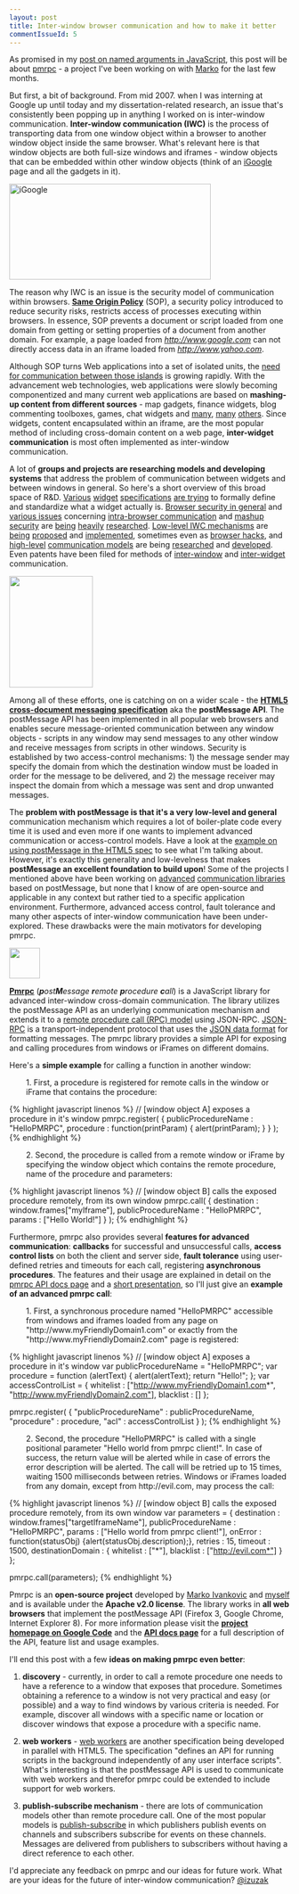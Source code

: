```yaml
---
layout: post
title: Inter-window browser communication and how to make it better
commentIssueId: 5
---
```


As promised in my <a target="_blank" href="http://ivanzuzak.info/2009/08/09/named-arguments-in-javascript.html">post on named arguments in JavaScript</a>, this post will be about <a href="http://code.google.com/p/pmrpc">pmrpc</a> - a project I've been working on with <a target="_blank" href="http://mivankovic.blogspot.com/">Marko</a> for the last few months.

But first, a bit of background. From mid 2007. when I was interning at Google up until today and my dissertation-related research, an issue that's consistently been popping up in anything I worked on is inter-window communication. <strong>Inter-window communication (IWC)</strong> is the process of transporting data from one window object within a browser to another window object inside the same browser. What's relevant here is that window objects are both full-size windows and iframes - window objects that can be embedded within other window objects (think of an <a target="_blank" href="http://www.igoogle.com">iGoogle</a> page and all the gadgets in it).

<img src="http://images.trustedreviews.com/images/article/inline/4513-igoogle.jpg" title="iGoogle" class="aligncenter" width="362" height="172">

The reason why IWC is an issue is the security model of communication within browsers. <strong><a target="_blank" href="http://en.wikipedia.org/wiki/Same_origin_policy">Same Origin Policy</a></strong> (SOP), a security policy introduced to reduce security risks, restricts access of processes executing within browsers. In essence, SOP prevents a document or script loaded from one domain from getting or setting properties of a document from another domain. For example, a page loaded from <em>http://www.google.com</em> can not directly access data in an iframe loaded from <em>http://www.yahoo.com</em>.

Although SOP turns Web applications into a set of isolated units, the <a target="_blank" href="http://groups.google.com/group/talk-about-widgets/web/use-cases-for-iwc">need for communication between those islands</a> is growing rapidly. With the advancement web technologies, web applications were slowly becoming componentized and many current web applications are based on <strong>mashing-up content from different sources</strong> - map gadgets, finance widgets, blog commenting toolboxes, games, chat widgets and <a target="_blank" href="http://www.google.com/ig/directory">many</a>, <a target="_blank" href="http://www.facebook.com/apps/directory.php">many</a> <a target="_blank" href="http://www.widgetbox.com/tag_cloud.jsp">others</a>. Since widgets, content encapsulated within an iframe, are the most popular method of including cross-domain content on a web page, <strong>inter-widget communication</strong> is most often implemented as inter-window communication.

A lot of <strong>groups and projects are researching models and developing systems</strong> that address the problem of communication between widgets and between windows in general. So here's a short overview of this broad space of R&amp;D. <a target="_blank" href="http://www.opensocial.org/Technical-Resources/opensocial-spec-v09/Gadgets-API-Specification.html">Various</a> <a target="_blank" href="http://www.w3.org/TR/widgets/">widget</a> <a target="_blank" href="http://www.openajax.org/member/wiki/OpenAjax_Metadata_1.0_Specification_Widget_Overview">specifications</a> <a target="_blank" href="http://dev.opera.com/articles/view/opera-widgets-specification-1-0-third-ed-2/">are trying</a> to formally define and standardize what a widget actually is. <a target="_blank" href="http://code.google.com/p/browsersec/w/list">Browser security in general</a> and <a target="_blank" href="http://w2spconf.com/2007/papers/paper-170-z_6423.pdf">various issues</a> concerning <a target="_blank" href="http://seclab.stanford.edu/websec/frames/post-message.pdf">intra-browser communication</a> and <a target="_blank" href="http://domino.research.ibm.com/library/cyberdig.nsf/papers/0EE2D79F8BE461CE8525731B0009404D/$File/RT0742.pdf">mashup security</a> are <a target="_blank" href="http://www.adambarth.com/papers/2009/barth-weinberger-song.pdf">being</a> <a target="_blank" href="http://www.adambarth.com/papers/2009/barth-jackson-li.pdf">heavily</a> <a target="_blank" href="http://www.adambarth.com/papers/2009/reis-barth-pizano.pdf">researched</a>. <a target="_blank" href="http://www.cs.rutgers.edu/~vinodg/papers/acsac2008b/acsac2008b.pdf">Low-level IWC mechanisms</a> are <a target="_blank" href="http://json.org/module.html">being</a> <a target="_blank" href="http://dev.w3.org/html5/spec/Overview.html#crossDocumentMessages">proposed</a> and <a target="_blank" href="http://code.google.com/p/xssinterface/">implemented</a>, sometimes even as <a target="_blank" href="http://tagneto.blogspot.com/2006/06/cross-domain-frame-communication-with.html">browser hacks</a>, and <a target="_blank" href="http://www.openajax.org/member/wiki/OpenAjax_Hub_1.1_Specification_Publish_Subscribe_Overview">high-level</a> <a target="_blank" href="http://www.cs.rutgers.edu/~vinodg/papers/acsac2008b/acsac2008b.pdf">communication models</a> are being <a target="_blank" href="http://www2009.eprints.org/138/">researched</a> and <a target="_blank" href="http://svn.apache.org/repos/asf/incubator/shindig/trunk/features/src/main/javascript/features/rpc/">developed</a>. Even patents have been filed for methods of <a target="_blank" href="http://www.faqs.org/patents/app/20080295024">inter-window</a> and <a target="_blank" href="http://www.wipo.int/pctdb/en/wo.jsp?WO=2009036093">inter-widget</a> communication.

<img class="aligncenter" title="HTML5 logo" src="http://www.newsgeek.co.il/wp-content/uploads/2009/06/html5-logo.jpg" alt="" width="150" height="200" />

Among all of these efforts, one is catching on on a wider scale - the <strong><a target="_blank" href="http://dev.w3.org/html5/spec/Overview.html#crossDocumentMessages">HTML5 cross-document messaging specification</a></strong> aka the <strong>postMessage API</strong>.  The postMessage API has been implemented in all popular web browsers and enables secure message-oriented communication between any window objects - scripts in any window may send messages to any other window and receive messages from scripts in other windows. Security is established by two access-control mechanisms: 1) the message sender may specify the domain from which the destination window must be loaded in order for the message to be delivered, and 2) the message receiver may inspect the domain from which a message was sent and drop unwanted messages.

The <strong>problem with postMessage is that it's a very low-level and general</strong> communication mechanism which requires a lot of boiler-plate code every time it is used and even more if one wants to implement advanced communication or access-control models. Have a look at the <a target="_blank" href="http://www.whatwg.org/specs/web-apps/current-work/multipage/comms.html#introduction-5">example on using postMessage in the HTML5 spec</a> to see what I'm talking about. However, it's exactly this generality and low-levelness that makes <strong>postMessage an excellent foundation to build upon</strong>! Some of the projects I mentioned above have been working on <a target="_blank" href="http://svn.apache.org/repos/asf/incubator/shindig/trunk/features/src/main/javascript/features/rpc/">advanced</a> <a target="_blank" href="http://svn.apache.org/repos/asf/incubator/shindig/trunk/features/src/main/javascript/features/pubsub/">communication libraries</a> based on postMessage, but none that I know of are open-source and applicable in any context but rather tied to a specific application environment. Furthermore, advanced access control, fault tolerance and many other aspects of inter-window communication have been under-explored. These drawbacks were the main motivators for developing pmrpc.

<img class="aligncenter" title="pmrpc logo" src="http://code.google.com/p/pmrpc/logo?logo_id=1248529567" alt="" width="55" height="55" />

<strong><a target="_blank" href="http://code.google.com/p/pmrpc">Pmrpc</a></strong> (<em><strong>p</strong>ost<strong>M</strong>essage <strong>r</strong>emote <strong>p</strong>rocedure <strong>c</strong>all</em>) is a JavaScript library for advanced inter-window cross-domain communication. The library utilizes the postMessage API as an underlying communication mechanism and extends it to a <a target="_blank" href="http://en.wikipedia.org/wiki/Remote_procedure_call">remote procedure call (RPC) model</a> using JSON-RPC. <a target="_blank" href="http://groups.google.com/group/json-rpc/web/json-rpc-1-2-proposal">JSON-RPC</a> is a transport-independent protocol that uses the <a target="_blank" href="http://www.json.org">JSON data format</a> for formatting messages. The pmrpc library provides a simple API for exposing and calling procedures from windows or iFrames on different domains.

Here's a <strong>simple example</strong> for calling a function in another window:
<p style="padding-left:30px;">1. First, a procedure is registered for remote calls in the window or iFrame that contains the procedure:</p>

{% highlight javascript linenos %}
// [window object A] exposes a procedure in it's window
pmrpc.register( {
  publicProcedureName : "HelloPMRPC",
  procedure : function(printParam) { alert(printParam); } } );
{% endhighlight %}
 
<p style="padding-left:30px;">2. Second, the procedure is called from a remote window or iFrame by specifying the window object which contains the remote procedure, name of the procedure and parameters:</p>

{% highlight javascript linenos %}
// [window object B] calls the exposed procedure remotely, from its own window
pmrpc.call( {
  destination : window.frames["myIframe"],
  publicProcedureName : "HelloPMRPC",
  params : ["Hello World!"] } );
{% endhighlight %}
 
Furthermore, pmrpc also provides several <strong>features for advanced communication</strong>: <strong>callbacks</strong> for successful and unsuccessful calls, <strong>access control lists</strong> on both the client and server side, <strong>fault tolerance</strong> using user-defined retries and timeouts for each call, registering <strong> asynchronous procedures</strong>. The features and their usage are explained in detail on the <a target="_blank" href="http://code.google.com/p/pmrpc/wiki/PmrpcApiDocs">pmrpc API docs page</a> and a <a target="_blank" href="http://docs.google.com/present/view?id=dctznkrh_677n8758gf8">short presentation</a>, so I'll just give an <strong>example of an advanced pmrpc call</strong>:
 
<p style="padding-left:30px;">1. First, a synchronous procedure named "HelloPMRPC" accessible from windows and iframes loaded from any page on "http://www.myFriendlyDomain1.com" or exactly from the "http://www.myFriendlyDomain2.com" page is registered:</p>

{% highlight javascript linenos %}
// [window object A] exposes a procedure in it's window
var publicProcedureName = "HelloPMRPC";
var procedure = function (alertText) { alert(alertText); return "Hello!"; };
var accessControlList = {
  whitelist : ["http://www.myFriendlyDomain1.com*", "http://www.myFriendlyDomain2.com"],
  blacklist : []
};

pmrpc.register( {
  "publicProcedureName" : publicProcedureName,
  "procedure" : procedure,
  "acl" : accessControlList
} );
{% endhighlight %}
 
<p style="padding-left:30px;">2. Second, the procedure "HelloPMRPC" is called with a single positional parameter "Hello world from pmrpc client!". In case of success, the return value will be alerted while in case of errors the error description will be alerted. The call will be retried up to 15 times, waiting 1500 milliseconds between retries. Windows or iFrames loaded from any domain, except from http://evil.com, may process the call:</p>

{% highlight javascript linenos %}
// [window object B] calls the exposed procedure remotely, from its own window
var parameters = {
  destination : window.frames["targetIframeName"],
  publicProcedureName : "HelloPMRPC",
  params : ["Hello world from pmrpc client!"],
  onError : function(statusObj) {alert(statusObj.description);},
  retries : 15,
  timeout : 1500,
  destinationDomain :  {  whitelist : ["*"],  blacklist : ["http://evil.com*"] }
};

pmrpc.call(parameters);
{% endhighlight %}
 
Pmrpc is an <strong>open-source project</strong> developed by <a target="_blank" href="http://mivankovic.blogspot.com/2009/10/pmrpc.html">Marko Ivankovic</a> and <a target="_blank" href="http://www.google.com/profiles/izuzak">myself</a> and is available under the <strong>Apache v2.0 license</strong>. The library works in <strong>all web browsers</strong> that implement the postMessage API (Firefox 3, Google Chrome, Internet Explorer 8). For more information please visit the <a target="_blank" href="http://code.google.com/p/pmrpc"><strong>project homepage on Google Code</strong></a> and the <a target="_blank" href="http://code.google.com/p/pmrpc/wiki/PmrpcApiDocs"><strong>API docs page</strong></a> for a full description of the API, feature list and usage examples.

I'll end this post with a few <strong>ideas on making pmrpc even better</strong>:

1.  <strong>discovery</strong> - currently, in order to call a remote procedure one needs to have a reference to a window that exposes that procedure. Sometimes obtaining a reference to a window is not very practical and easy (or possible) and a way to find windows by various criteria is needed. For example, discover all windows with a specific name or location or discover windows that expose a procedure with a specific name.  

2. <strong>web workers</strong> - <a target="_blank" href="http://www.whatwg.org/specs/web-workers/current-work/">web workers</a> are another specification being developed in parallel with HTML5. The specification "defines an API for running scripts in the background independently of any user interface scripts". What's interesting is that the postMessage API is used to communicate with web workers and therefor pmrpc could be extended to include support for web workers.  

3. <strong>publish-subscribe mechanism</strong> - there are lots of communication models other than remote procedure call. One of the most popular models is <a target="_blank" href="http://en.wikipedia.org/wiki/Publish/subscribe">publish-subscribe</a> in which publishers publish events on channels and subscribers subscribe for events on these channels. Messages are delivered from publishers to subscribers without having a direct reference to each other.

I'd appreciate any feedback on pmrpc and our ideas for future work. What are your ideas for the future of inter-window communication? <a target="_blank" href="http://www.twitter.com/izuzak">@izuzak</a>
